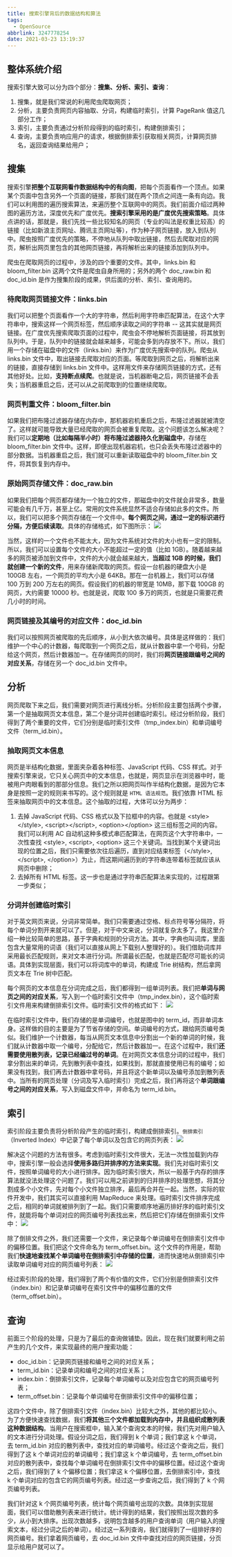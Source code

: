 ```yaml
---
title: 搜索引擎背后的数据结构和算法
tags:
  - OpenSource
abbrlink: 3247778254
date: 2021-03-23 13:19:37
---
```

## 整体系统介绍
搜索引擎大致可以分为四个部分：**搜集、分析、索引、查询**：
1. 搜集，就是我们常说的利用爬虫爬取网页；
2. 分析，主要负责网页内容抽取、分词，构建临时索引，计算 PageRank 值这几部分工作；
3. 索引，主要负责通过分析阶段得到的临时索引，构建倒排索引；
4. 查询，主要负责响应用户的请求，根据倒排索引获取相关网页，计算网页排名，返回查询结果给用户；

## 搜集
搜索引擎**把整个互联网看作数据结构中的有向图**，把每个页面看作一个顶点。如果某个页面中包含另外一个页面的链接，那我们就在两个顶点之间连一条有向边。我们可以利用图的遍历搜索算法，来遍历整个互联网中的网页。我们前面介绍过两种图的遍历方法，深度优先和广度优先。**搜索引擎采用的是广度优先搜索策略**。具体点讲的话，那就是，我们先找一些比较知名的网页（专业的叫法是权重比较高）的链接（比如新浪主页网址、腾讯主页网址等），作为种子网页链接，放入到队列中。爬虫按照广度优先的策略，不停地从队列中取出链接，然后去爬取对应的网页，解析出网页里包含的其他网页链接，再将解析出来的链接添加到队列中。

爬虫在爬取网页的过程中，涉及的四个重要的文件。其中，links.bin 和 bloom_filter.bin 这两个文件是爬虫自身所用的；另外的两个 doc_raw.bin 和 doc_id.bin 是作为搜集阶段的成果，供后面的分析、索引、查询用的。

### 待爬取网页链接文件：links.bin
我们可以把整个页面看作一个大的字符串，然后利用字符串匹配算法，在这个大字符串中，搜索这样一个网页标签，然后顺序读取之间的字符串 -- 这其实就是网页链接。在广度优先搜索爬取页面的过程中，爬虫会不停地解析页面链接，将其放到队列中。于是，队列中的链接就会越来越多，可能会多到内存放不下。所以，我们用一个存储在磁盘中的文件（links.bin）来作为广度优先搜索中的队列。爬虫从 links.bin 文件中，取出链接去爬取对应的页面。等爬取到网页之后，将解析出来的链接，直接存储到 links.bin 文件中。这样用文件来存储网页链接的方式，还有其他好处。比如，**支持断点续爬**。也就是说，当机器断电之后，网页链接不会丢失；当机器重启之后，还可以从之前爬取到的位置继续爬取。
<!--more-->

### 网页判重文件：bloom_filter.bin
如果我们把布隆过滤器存储在内存中，那机器宕机重启之后，布隆过滤器就被清空了。这样就可能导致大量已经爬取的网页会被重复爬取。这个问题该怎么解决呢？我们可以**定期地（比如每隔半小时）将布隆过滤器持久化到磁盘中**，存储在 bloom_filter.bin 文件中。这样，即便出现机器宕机，也只会丢失布隆过滤器中的部分数据。当机器重启之后，我们就可以重新读取磁盘中的 bloom_filter.bin 文件，将其恢复到内存中。

### 原始网页存储文件：doc_raw.bin
如果我们把每个网页都存储为一个独立的文件，那磁盘中的文件就会非常多，数量可能会有几千万，甚至上亿。常用的文件系统显然不适合存储如此多的文件。所以，我们可以把多个网页存储在一个文件中。**每个网页之间，通过一定的标识进行分隔，方便后续读取**。具体的存储格式，如下图所示：
![](https://raw.githubusercontent.com/necusjz/p/master/OpenSource/geek/02.png)

当然，这样的一个文件也不能太大，因为文件系统对文件的大小也有一定的限制。所以，我们可以设置每个文件的大小不能超过一定的值（比如 1GB）。随着越来越多的网页被添加到文件中，文件的大小就会越来越大，**当超过 1GB 的时候，我们就创建一个新的文件**，用来存储新爬取的网页。假设一台机器的硬盘大小是 100GB 左右，一个网页的平均大小是 64KB。那在一台机器上，我们可以存储 100 万到 200 万左右的网页。假设我们的机器的带宽是 10MB，那下载 100GB 的网页，大约需要 10000 秒。也就是说，爬取 100 多万的网页，也就是只需要花费几小时的时间。

### 网页链接及其编号的对应文件：doc_id.bin
我们可以按照网页被爬取的先后顺序，从小到大依次编号。具体是这样做的：我们维护一个中心的计数器，每爬取到一个网页之后，就从计数器中拿一个号码，分配给这个网页，然后计数器加一。在存储网页的同时，我们将**网页链接跟编号之间的对应关系**，存储在另一个 doc_id.bin 文件中。

## 分析
网页爬取下来之后，我们需要对网页进行离线分析。分析阶段主要包括两个步骤，第一个是抽取网页文本信息，第二个是分词并创建临时索引。经过分析阶段，我们得到了两个重要的文件，它们分别是临时索引文件（tmp_index.bin）和单词编号文件（term_id.bin）。

### 抽取网页文本信息
网页是半结构化数据，里面夹杂着各种标签、JavaScript 代码、CSS 样式。对于搜索引擎来说，它只关心网页中的文本信息，也就是，网页显示在浏览器中时，能被用户肉眼看到的那部分信息。我们之所以把网页叫作半结构化数据，是因为它本身是按照一定的规则来书写的。这个规则就是 `HTML 语法规范`。我们依靠 HTML 标签来抽取网页中的文本信息。这个抽取的过程，大体可以分为两步：
1. 去掉 JavaScript 代码、CSS 格式以及下拉框中的内容。也就是 \<style\>\</style\>, \<script\>\</script\>, \<option\>\</option\> 这三组标签之间的内容。我们可以利用 AC 自动机这种多模式串匹配算法，在网页这个大字符串中，一次性查找 \<style\>, \<script\>, \<option\> 这三个关键词。当找到某个关键词出现的位置之后，我们只需要依次往后遍历，直到对应结束标签（\</style\>, \</script\>, \</option\>）为止，而这期间遍历到的字符串连带着标签就应该从网页中删除；
2. 去掉所有 HTML 标签。这一步也是通过字符串匹配算法来实现的，过程跟第一步类似；

### 分词并创建临时索引
对于英文网页来说，分词非常简单。我们只需要通过空格、标点符号等分隔符，将每个单词分割开来就可以了。但是，对于中文来说，分词就复杂太多了。我这里介绍一种比较简单的思路，基于字典和规则的分词方法。其中，字典也叫词库，里面包含大量常用的词语（我们可以直接从网上下载别人整理好的）。我们借助词库并采用最长匹配规则，来对文本进行分词。所谓最长匹配，也就是匹配尽可能长的词语。具体到实现层面，我们可以将词库中的单词，构建成 Trie 树结构，然后拿网页文本在 Trie 树中匹配。

每个网页的文本信息在分词完成之后，我们都得到一组单词列表。我们把**单词与网页之间的对应关系**，写入到一个临时索引文件中（tmp_index.bin），这个临时索引文件用来构建倒排索引文件。临时索引文件的格式如下：
![](https://raw.githubusercontent.com/necusjz/p/master/OpenSource/geek/03.png)

在临时索引文件中，我们存储的是单词编号，也就是图中的 term_id，而非单词本身。这样做的目的主要是为了节省存储的空间。单词编号的方式，跟给网页编号类似。我们维护一个计数器，每当从网页文本信息中分割出一个新的单词的时候，我们就从计数器中取一个编号，分配给它，然后计数器加一。在这个过程中，我们**还需要使用散列表，记录已经编过号的单词**。在对网页文本信息分词的过程中，我们拿分割出来的单词，先到散列表中查找，如果找到，那就直接使用已有的编号；如果没有找到，我们再去计数器中拿号码，并且将这个新单词以及编号添加到散列表中。当所有的网页处理（分词及写入临时索引）完成之后，我们再将这个**单词跟编号之间的对应关系**，写入到磁盘文件中，并命名为 term_id.bin。

## 索引
索引阶段主要负责将分析阶段产生的临时索引，构建成倒排索引。`倒排索引`（Inverted Index）中记录了每个单词以及包含它的网页列表：
![](https://raw.githubusercontent.com/necusjz/p/master/OpenSource/geek/04.png)

解决这个问题的方法有很多。考虑到临时索引文件很大，无法一次性加载到内存中，搜索引擎一般会选择**使用多路归并排序的方法来实现**。我们先对临时索引文件，按照单词编号的大小进行排序。因为临时索引很大，所以一般基于内存的排序算法就没法处理这个问题了。我们可以用之前讲到的归并排序的处理思想，将其分割成多个小文件，先对每个小文件独立排序，最后再合并在一起。当然，实际的软件开发中，我们其实可以直接利用 MapReduce 来处理。临时索引文件排序完成之后，相同的单词就被排列到了一起。我们只需要顺序地遍历排好序的临时索引文件，就能将每个单词对应的网页编号列表找出来，然后把它们存储在倒排索引文件中：
![](https://raw.githubusercontent.com/necusjz/p/master/OpenSource/geek/05.png)

除了倒排文件之外，我们还需要一个文件，来记录每个单词编号在倒排索引文件中的偏移位置。我们把这个文件命名为 term_offset.bin。这个文件的作用是，帮助我们**快速地查找某个单词编号在倒排索引中存储的位置**，进而快速地从倒排索引中读取单词编号对应的网页编号列表：
![](https://raw.githubusercontent.com/necusjz/p/master/OpenSource/geek/06.png)

经过索引阶段的处理，我们得到了两个有价值的文件，它们分别是倒排索引文件（index.bin）和记录单词编号在索引文件中的偏移位置的文件（term_offset.bin）。

## 查询
前面三个阶段的处理，只是为了最后的查询做铺垫。因此，现在我们就要利用之前产生的几个文件，来实现最终的用户搜索功能：
- doc_id.bin：记录网页链接和编号之间的对应关系；
- term_id.bin：记录单词和编号之间的对应关系；
- index.bin：倒排索引文件，记录每个单词编号以及对应包含它的网页编号列表；
- term_offset.bin：记录每个单词编号在倒排索引文件中的偏移位置；

这四个文件中，除了倒排索引文件（index.bin）比较大之外，其他的都比较小。为了方便快速查找数据，我们**将其他三个文件都加载到内存中，并且组织成散列表这种数据结构**。当用户在搜索框中，输入某个查询文本的时候，我们先对用户输入的文本进行分词处理。假设分词之后，我们得到 k 个单词；我们拿这 k 个单词，去 term_id.bin 对应的散列表中，查找对应的单词编号。经过这个查询之后，我们得到了这 k 个单词对应的单词编号；我们拿这 k 个单词编号，去 term_offset.bin 对应的散列表中，查找每个单词编号在倒排索引文件中的偏移位置。经过这个查询之后，我们得到了 k 个偏移位置；我们拿这 k 个偏移位置，去倒排索引中，查找 k 个单词对应的包含它的网页编号列表。经过这一步查询之后，我们得到了 k 个网页编号列表。

我们针对这 k 个网页编号列表，统计每个网页编号出现的次数。具体到实现层面，我们可以借助散列表来进行统计。统计得到的结果，我们按照出现次数的多少，从小到大排序。出现次数越多，说明包含越多的用户查询单词（用户输入的搜索文本，经过分词之后的单词）。经过这一系列查询，我们就得到了一组排好序的网页编号。我们拿着网页编号，去 doc_id.bin 文件中查找对应的网页链接，分页显示给用户就可以了。
